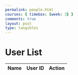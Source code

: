 ```yaml
---
permalink: people.html
courses: { timebox: {week: 3} }
comments: true
layout: post
type: tangibles
---
```

<html>
<head>
    <meta charset="UTF-8">
    <meta name="viewport" content="width=device-width, initial-scale=1.0">
    <title>User List</title>
</head>
<body>
    <h1>User List</h1>
    <table id="user-table">
        <thead>
            <tr>
                <th>Name</th>
                <th>User ID</th>
                <th>Action</th> 
            </tr>
        </thead>
        <tbody id="user-table-body"></tbody>
    </table>
    <script>
        // Function to fetch users data from the backend
        function checkTokenInCookies() {
    const cookies = document.cookie.split(';');
    for (let i = 0; i < cookies.length; i++) {
        const cookie = cookies[i].trim();
        if (cookie.startsWith('jwt=')) {
            // JWT token found in cookies
            return true;
        }
    }
    // JWT token not found in cookies
    return false;
}
            function getToken() {
                const name = 'jwt='; // Name of the cookie
                const decodedCookie = decodeURIComponent(document.cookie);
                const cookieArray = decodedCookie.split(';');
                for (let i = 0; i < cookieArray.length; i++) {
                    let cookie = cookieArray[i].trim();
                    if (cookie.indexOf(name) == 0) {
                        return cookie.substring(name.length, cookie.length);
                    }
                }
                return ""; // Return empty string if user ID is not found in cookie
            }
  // Check if the user is authenticated
        function getUsers() {
            // const token = getToken(); 
            const AuthOptions = {
                    mode: 'cors', // no-cors, *cors, same-origin
                    credentials: 'include', // include, same-origin, omit
                    headers: {
                        'Content-Type': 'application/json',
                    },
                    method: 'GET', // Override the method property
                    cache: 'no-cache', // Set the cache property
                };
            fetch('http://127.0.0.1:8085/api/users/', AuthOptions)
            .then(response => {
                if (!response.ok) {
                    throw new Error('error');
                }
                return response.json();
            })
            .then(users => {
                // Render the users in the table
                const userTableBody = document.getElementById('user-table-body');
                userTableBody.innerHTML = ''; // Clear previous data
                users.forEach(user => {
                    const row = userTableBody.insertRow();
                    row.insertCell(0).textContent = user.name;
                    row.insertCell(1).textContent = user.uid;
                    const actionCell = row.insertCell(2); // Add a new cell for the action column
                    const addButton = document.createElement('button');
                    addButton.textContent = 'Add Friend';
                    addButton.addEventListener('click', () => addFriend(user.uid)); // Call the addFriend function with the user ID
                    actionCell.appendChild(addButton);
                });
            })
            .catch(error => {
                console.error('There was a problem fetching the users:', error);
            });
        }
        // Function to retrieve JWT token from cookies
// Function to retrieve JWT token from cookies
        // Function to add friend
// Function to add friend
function addFriend(userId) {
    fetch('http://127.0.0.1:8085/api/users/add-friend', {
        method: 'POST',
        headers: {
            'Content-Type': 'application/json',
            'Authorization': `Bearer ${token}`
        },
        body: JSON.stringify({ friend_uid: userId }) // Include the friend's user ID in the request body
    })
    .then(response => {
        if (!response.ok) {
            throw new Error('Failed to add friend');
        }
        alert('Friend added successfully');
        getUsers(); // Refresh user list after adding friend
    })
    .catch(error => {
        console.error('Error adding friend:', error);
        alert('Failed to add friend');
    });
}
        // Call the function to fetch users when the page loads
        document.addEventListener('DOMContentLoaded', getUsers);
    </script>
</body>
</html>


